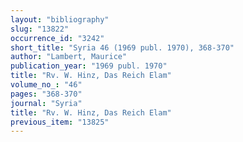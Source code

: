 ```yaml
---
layout: "bibliography"
slug: "13822"
occurrence_id: "3242"
short_title: "Syria 46 (1969 publ. 1970), 368-370"
author: "Lambert, Maurice"
publication_year: "1969 publ. 1970"
title: "Rv. W. Hinz, Das Reich Elam"
volume_no_: "46"
pages: "368-370"
journal: "Syria"
title: "Rv. W. Hinz, Das Reich Elam"
previous_item: "13825"
---
```

